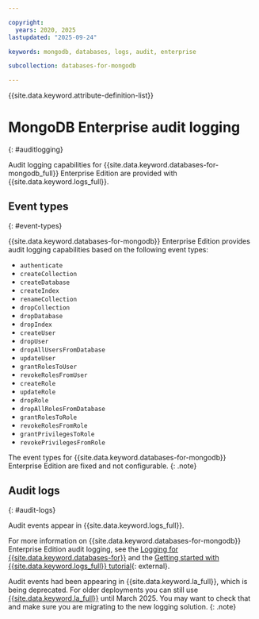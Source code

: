 ```yaml
---

copyright:
  years: 2020, 2025
lastupdated: "2025-09-24"

keywords: mongodb, databases, logs, audit, enterprise

subcollection: databases-for-mongodb

---
```


{{site.data.keyword.attribute-definition-list}}

# MongoDB Enterprise audit logging
{: #auditlogging}

Audit logging capabilities for {{site.data.keyword.databases-for-mongodb_full}} Enterprise Edition are provided with {{site.data.keyword.logs_full}}.

## Event types
{: #event-types}

{{site.data.keyword.databases-for-mongodb}} Enterprise Edition provides audit logging capabilities based on the following event types: 

* `authenticate`
* `createCollection`
* `createDatabase`
* `createIndex`
* `renameCollection`
* `dropCollection`
* `dropDatabase`
* `dropIndex`
* `createUser`
* `dropUser`
* `dropAllUsersFromDatabase`
* `updateUser`
* `grantRolesToUser`
* `revokeRolesFromUser`
* `createRole`
* `updateRole`
* `dropRole`
* `dropAllRolesFromDatabase`
* `grantRolesToRole`
* `revokeRolesFromRole`
* `grantPrivilegesToRole`
* `revokePrivilegesFromRole`

The event types for {{site.data.keyword.databases-for-mongodb}} Enterprise Edition are fixed and not configurable. 
{: .note}

## Audit logs
{: #audit-logs}

Audit events appear in {{site.data.keyword.logs_full}}.

For more information on {{site.data.keyword.databases-for-mongodb}} Enterprise Edition audit logging, see the [Logging for {{site.data.keyword.databases-for}}](/docs/databases-for-mongodb?topic=databases-for-mongodb-logging) and the [Getting started with {{site.data.keyword.logs_full}} tutorial](/docs/cloud-logs?topic=cloud-logs-getting-started){: external}.

Audit events had been appearing in {{site.data.keyword.la_full}}, which is being deprecated. For older deployments you can still use [{{site.data.keyword.la_full}}](/docs/log-analysis) until March 2025. You may want to check that and make sure you are migrating to the new logging solution.
{: .note}

